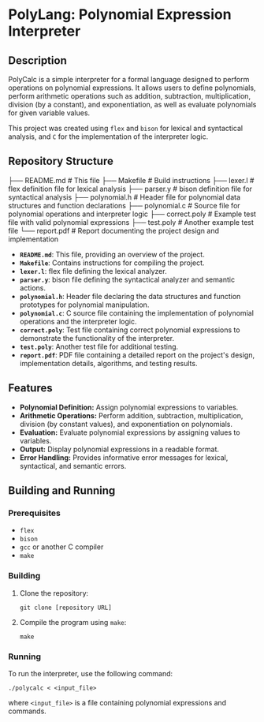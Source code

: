 # PolyLang: Polynomial Expression Interpreter

## Description

PolyCalc is a simple interpreter for a formal language designed to perform operations on polynomial expressions. It allows users to define polynomials, perform arithmetic operations such as addition, subtraction, multiplication, division (by a constant), and exponentiation, as well as evaluate polynomials for given variable values.

This project was created using `flex` and `bison` for lexical and syntactical analysis, and `C` for the implementation of the interpreter logic.

## Repository Structure

├── README.md # This file
├── Makefile # Build instructions
├── lexer.l # flex definition file for lexical analysis
├── parser.y # bison definition file for syntactical analysis
├── polynomial.h # Header file for polynomial data structures and function declarations
├── polynomial.c # Source file for polynomial operations and interpreter logic
├── correct.poly # Example test file with valid polynomial expressions
├── test.poly # Another example test file
└── report.pdf # Report documenting the project design and implementation


*   **`README.md`**: This file, providing an overview of the project.
*   **`Makefile`**: Contains instructions for compiling the project.
*   **`lexer.l`**: flex file defining the lexical analyzer.
*   **`parser.y`**: bison file defining the syntactical analyzer and semantic actions.
*   **`polynomial.h`**: Header file declaring the data structures and function prototypes for polynomial manipulation.
*   **`polynomial.c`**: C source file containing the implementation of polynomial operations and the interpreter logic.
*   **`correct.poly`**: Test file containing correct polynomial expressions to demonstrate the functionality of the interpreter.
*   **`test.poly`**: Another test file for additional testing.
*   **`report.pdf`**: PDF file containing a detailed report on the project's design, implementation details, algorithms, and testing results.

## Features

*   **Polynomial Definition:** Assign polynomial expressions to variables.
*   **Arithmetic Operations:** Perform addition, subtraction, multiplication, division (by constant values), and exponentiation on polynomials.
*   **Evaluation:** Evaluate polynomial expressions by assigning values to variables.
*   **Output:** Display polynomial expressions in a readable format.
*   **Error Handling:** Provides informative error messages for lexical, syntactical, and semantic errors.

## Building and Running

### Prerequisites

*   `flex`
*   `bison`
*   `gcc` or another C compiler
*   `make`

### Building

1.  Clone the repository:

    ```
    git clone [repository URL]
    ```

2.  Compile the program using `make`:

    ```
    make
    ```

### Running

To run the interpreter, use the following command:
  ```
  ./polycalc < <input_file>
  ```

where `<input_file>` is a file containing polynomial expressions and commands.
